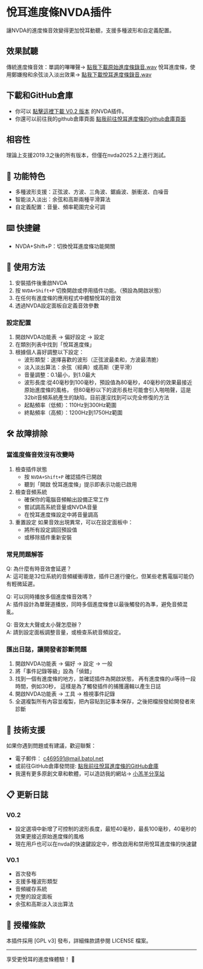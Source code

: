 # 悅耳進度條NVDA插件

讓NVDA的進度條音效變得更加悅耳動聽，支援多種波形和自定義配置。

## 效果試聽

傳統進度條音效：單調的嗶嗶聲→
[點我下載原始進度條錄音.wav](https://github.com/c469591/Pleasant-Progress-Bar/raw/main/listen/Original_progress_bar.wav)
悅耳進度條，使用鄭嫌撥和余弦淡入淡出效果→
[點我下載悅耳進度條錄音.wav](https://github.com/c469591/Pleasant-Progress-Bar/raw/main/listen/Pleasant_progress_bar.wav)


## 下載和GitHub倉庫

* 你可以
[點擊這裡下載 V0.2 版本](https://github.com/c469591/Pleasant-Progress-Bar/raw/main/historical_version_addon/pleasant_progress_bar_V0.2.nvda-addon)
的NVDA插件。
* 你還可以前往我的github倉庫頁面
[點我前往悅耳進度條的github倉庫頁面](https://github.com/c469591/Pleasant-Progress-Bar)

## 相容性

理論上支援2019.3之後的所有版本，但僅在nvda2025.2上進行測試。

## 🚀 功能特色

* 多種波形支援：正弦波、方波、三角波、鋸齒波、脈衝波、白噪音
* 智能淡入淡出：余弦和高斯兩種平滑算法
* 自定義配置：音量、頻率範圍完全可調


## ⌨️ 快捷鍵

* NVDA+Shift+P：切換悅耳進度條功能開關

## 🔧 使用方法


1. 安裝插件後重啟NVDA
1. 按 `NVDA+Shift+P` 切換開啟或停用插件功能。（預設為開啟狀態）
1. 在任何有進度條的應用程式中體驗悅耳的音效
1. 透過NVDA設定面板自定義音效參數

### 設定配置

1. 開啟NVDA功能表 → 偏好設定 → 設定
1. 在類別列表中找到「悅耳進度條」
1. 根據個人喜好調整以下設定：
   * 波形類型：選擇喜歡的波形（正弦波最柔和，方波最清脆）
   * 淡入淡出算法：余弦（經典）或高斯（更平滑）
   * 音量調整：0.1最小，到1.0最大
   * 波形長度:從40毫秒到100毫秒，預設值為80毫秒，40毫秒的效果最接近原始進度條的風格，
但80毫秒以下的波形長杜可能會引入啪啪聲，這是32bit音頻系統產生的缺陷，目前還沒找到可以完全修復的方法
   * 起點頻率（低頻）：110Hz到300Hz範圍
   * 終點頻率（高頻）：1200Hz到1750Hz範圍



## 🛠️ 故障排除

### 當進度條音效沒有改變時

1. 檢查插件狀態
   * 按 `NVDA+Shift+P` 確認插件已開啟
   * 聽到「開啟 悅耳進度條」提示即表示功能已啟用
1. 檢查音頻系統
   * 確保你的電腦音頻輸出設備正常工作
   * 嘗試調高系統音量或NVDA音量
   * 在悅耳進度條設定中將音量調高
1. 重置設定
如果音效出現異常，可以在設定面板中：
   * 將所有設定調回預設值
   * 或移除插件重新安裝

### 常見問題解答

Q: 為什麼有時音效會延遲？  
A: 這可能是32位系統的音頻緩衝導致，插件已進行優化，但某些老舊電腦可能仍有輕微延遲。

Q: 可以同時播放多個進度條音效嗎？  
A: 插件設計為單聲道播放，同時多個進度條會以最後觸發的為準，避免音頻混亂。

Q: 音效太大聲或太小聲怎麼辦？  
A: 請到設定面板調整音量，或檢查系統音頻設定。

### 匯出日誌，讓開發者診斷問題

   1. 開啟NVDA功能表 → 偏好 → 設定 → 一般
   1. 將「事件記錄等級」設為「偵錯」
   1. 找到一個有進度條的地方，並確認插件為開啟狀態，
再有進度條的ui等待一段時間，例如30秒，
這樣是為了觸發插件的捕獲邏輯以產生日誌
   1. 開啟NVDA功能表 → 工具 → 檢視事件記錄
   1. 全選複製所有內容並複製，把內容貼到記事本保存，之後把檔按發給開發者來診斷


## 🤝 技術支援

如果你遇到問題或有建議，歡迎聯繫：

* 電子郵件：
c469591@mail.batol.net
* 或前往GitHub倉庫發問提:
[點我前往悅耳進度條的GitHub倉庫](https://github.com/c469591/Pleasant-Progress-Bar)
* 我還有更多原創文章和軟體，可以造訪我的網站→
[小羔羊分享站](https://lamb.tw/)

## 📋 更新日誌

### V0.2


* 設定選項中新增了可控制的波形長度，最短40毫秒，最長100毫秒，40毫秒的效果更接近原始進度條的風格
* 現在用戶也可以在nvda的快速鍵設定中，修改啟用和禁用悅耳進度條的快速鍵


### V0.1

* 首次發布
* 支援多種波形類型
* 音頻緩存系統
* 完整的設定面板
* 余弦和高斯淡入淡出算法


## 📝 授權條款

本插件採用 [GPL v3] 發布，詳細條款請參閱 LICENSE 檔案。

---

享受更悅耳的進度條體驗！ 🎵